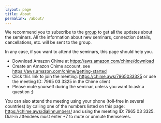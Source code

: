 ```yaml
---
layout: page
title: About
permalink: /about/
---
```


We recommend you to subscribe to the [group](https://groups.google.com/forum/#!forum/automl-seminars) to get all the updates about the seminars. All the information about new seminars, connection details, cancellations, etc. will be sent to the group.

In any case, if you want to attend the seminars, this page should help you.

* Download Amazon Chime at https://aws.amazon.com/chime/download 
* Create an Amazon Chime account, see https://aws.amazon.com/chime/getting-started
* Click this link to join the meeting: https://chime.aws/7965033325 or use the meeting ID: 7965 03 3325 in the Chime client
* Please mute yourself during the seminar, unless you want to ask a question ;)

You can also attend the meeting using your phone (toll-free in several countries) by calling one of the numbers listed on this page: https://chime.aws/dialinnumbers/ and using the meeting ID: 7965 03 3325.
Dial-in attendees must enter *7 to mute or unmute themselves.
